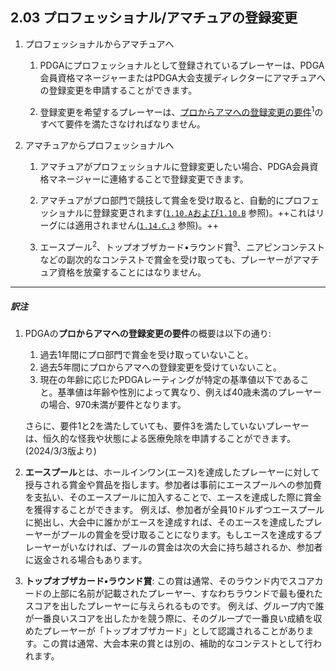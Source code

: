 ## 2.03 プロフェッショナル/アマチュアの登録変更

1. プロフェッショナルからアマチュアへ

    1. PDGAにプロフェッショナルとして登録されているプレーヤーは、PDGA会員資格マネージャーまたはPDGA大会支援ディレクターにアマチュアへの登録変更を申請することができます。

    1. 登録変更を希望するプレーヤーは、[プロからアマへの登録変更の要件](https://www.pdga.com/reclassification)<sup>1</sup>のすべて要件を満たさなければなりません。

1. アマチュアからプロフェッショナルへ

    1. アマチュアがプロフェッショナルに登録変更したい場合、PDGA会員資格マネージャーに連絡することで登録変更できます。

    1. アマチュアがプロ部門で競技して賞金を受け取ると、自動的にプロフェッショナルに登録変更されます([`1.10.A`および`1.10.B`]() 参照)。++これはリーグには適用されません([`1.14.C.3`]() 参照)。++

    1. エースプール<sup>2</sup>、トップオブザカード•ラウンド賞<sup>3</sup>、ニアピンコンテストなどの副次的なコンテストで賞金を受け取っても、プレーヤーがアマチュア資格を放棄することにはなりません。

___
##### 訳注

1. PDGAの**プロからアマへの登録変更の要件**の概要は以下の通り:
    1. 過去1年間にプロ部門で賞金を受け取っていないこと。
    2. 過去5年間にプロからアマへの登録変更を受けていないこと。
    3. 現在の年齢に応じたPDGAレーティングが特定の基準値以下であること。基準値は年齢や性別によって異なり、例えば40歳未満のプレーヤーの場合、970未満が要件となります。

    さらに、要件1と2を満たしていても、要件3を満たしていないプレーヤーは、恒久的な怪我や状態による医療免除を申請することができます。
    (2024/3/3版より)

2. **エースプール**とは、ホールインワン(エース)を達成したプレーヤーに対して授与される賞金や賞品を指します。参加者は事前にエースプールへの参加費を支払い、そのエースプールに加入することで、エースを達成した際に賞金を獲得することができます。
例えば、参加者が全員10ドルずつエースプールに拠出し、大会中に誰かがエースを達成すれば、そのエースを達成したプレーヤーがプールの賞金を受け取ることになります。もしエースを達成するプレーヤーがいなければ、プールの賞金は次の大会に持ち越されるか、参加者に返金される場合もあります。

3. **トップオブザカード•ラウンド賞**:
この賞は通常、そのラウンド内でスコアカードの上部に名前が記載されたプレーヤー、すなわちラウンドで最も優れたスコアを出したプレーヤーに与えられるものです。
例えば、グループ内で誰が一番良いスコアを出したかを競う際に、そのグループで一番良い成績を収めたプレーヤーが「トップオブザカード」として認識されることがあります。この賞は通常、大会本来の賞とは別の、補助的なコンテストとして行われます。
